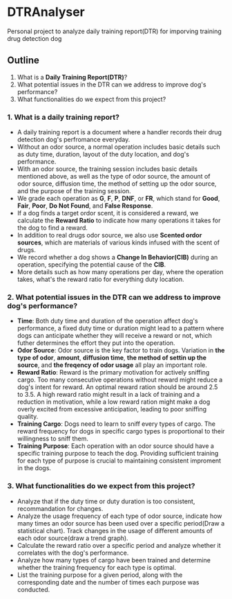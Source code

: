 # DTRAnalyser
Personal project to analyze daily training report(DTR) for imporving training drug detection dog

## Outline
1. What is a **Daily Training Report(DTR)**?
2. What potential issues in the DTR can we address to improve dog's performance?
3. What functionalities do we expect from this project?

### 1. What is a daily training report?
  - A daily training report is a document where a handler records their drug detection dog's perfromance everyday.
  - Without an odor source, a normal operation includes basic details such as duty time, duration, layout of the duty location, and dog's performance.
  - With an odor source, the training session includes basic details mentioned above, as well as the type of odor source, the amount of odor source, diffusion time, the method of setting up the odor source, and the purpose of the training session.
  - We grade each operation as **G**, **F**, **P**, **DNF**, or **FR**, which stand for **Good**, **Fair**, **Poor**, **Do Not Found**, and **False Response**.
  - If a dog finds a target ordor scent, it is considered a reward, we calculate the **Reward Ratio** to indicate how many operations it takes for the dog to find a reward.
  - In addition to real drugs odor source, we also use **Scented ordor sources**, which are materials of various kinds infused with the scent of drugs.
  - We record whether a dog shows a **Change In Behavior(CIB)** during an operation, specifying the potential cause of the **CIB**.
  - More details such as how many operations per day, where the operation takes, what's the reward ratio for everything duty location.

### 2. What potential issues in the DTR can we address to improve dog's performance?
  - **Time**: Both duty time and duration of the operation affect dog's performance, a fixed duty time or duration might lead to a pattern where dogs can anticipate whether they will receive a reward or not, which futher determines the effort they put into the operation.
  - **Odor Source**: Odor source is the key factor to train dogs. Variation in **the type of odor**, **amount**, **diffusion time**, **the method of settin up the source**, and **the freqency of odor usage** all play an important role.
  - **Reward Ratio**: Reward is the primary motivation for actively sniffing cargo. Too many consecutive operations without reward might reduce a dog's intent for reward. An optimal reward ration should be around 2.5 to 3.5. A high reward ratio might result in a lack of training and a reduction in motivation, while a low reward ration might make a dog overly excited from excessive anticipation, leading to poor sniffing quality.
  - **Training Cargo**: Dogs need to learn to sniff every types of cargo. The reward frequency for dogs in specific cargo types is proportional to their willingness to sniff them.
  - **Training Purpose**: Each operation with an odor source should have a specific training purpose to teach the dog. Providing sufficient training for each type of purpose is crucial to maintaining consistent improment in the dogs.

### 3. What functionalities do we expect from this project?
  - Analyze that if the duty time or duty duration is too consistent, recommandation for changes.
  - Analyze the usage frequency of each type of odor source, indicate how many times an odor source has been used over a specific period(Draw a statistical chart). Track changes in the usage of different amounts of each odor source(draw a trend graph).
  - Calculate the reward ratio over a specific period and analyze whether it correlates with the dog's performance.
  - Analyze how many types of cargo have been trained and determine whether the training frequency for each type is optimal.
  - List the training purpose for a given period, along with the corresponding date and the number of times each purpose was conducted.
